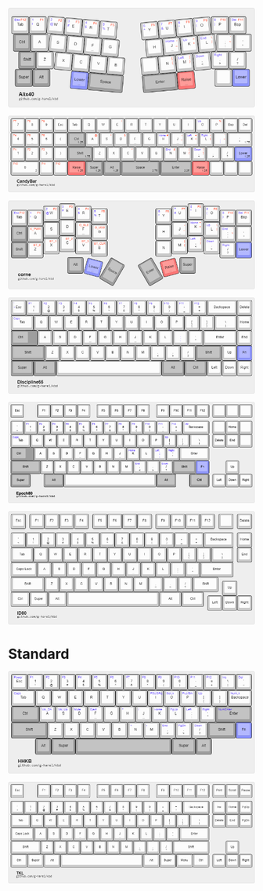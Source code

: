 ![](kle/alix40.png)

![](kle/candybar.png)

![](kle/corne.png)

![](kle/discipline65.png)

![](kle/epoch80.png)

![](kle/id80.png)

# Standard

![](kle/hhkb.png)

![](kle/tkl.png)
